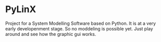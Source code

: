 PyLinX
======

Project for a System Modelling Software based on Python. It is at a very early developenment stage. So no moddeling is possible 
yet. Just play around and see how the graphic gui works.
